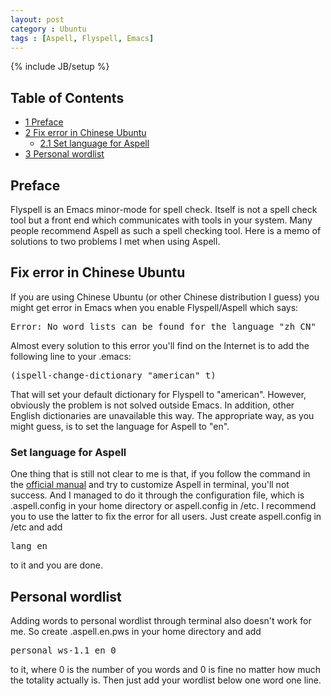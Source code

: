 ```yaml
---
layout: post
category : Ubuntu
tags : [Aspell, Flyspell, Emacs]
---
```

{% include JB/setup %}

<div id="table-of-contents">
<h2>Table of Contents</h2>
<div id="text-table-of-contents">
<ul>
<li><a href="#sec-1">1 Preface</a></li>
<li><a href="#sec-2">2 Fix error in Chinese Ubuntu</a>
<ul>
<li><a href="#sec-2-1">2.1 Set language for Aspell</a></li>
</ul>
</li>
<li><a href="#sec-3">3 Personal wordlist</a></li>
</ul>
</div>
</div>

<div id="outline-container-1" class="outline-2">
<h2 id="sec-1">Preface</h2>
<div class="outline-text-2" id="text-1">

<p>Flyspell is an Emacs minor-mode for spell check. Itself is not a spell check
tool but a front end which communicates with tools in your system. Many people
recommend Aspell as such a spell checking tool. Here is a memo of solutions to
two problems I met when using Aspell.
</p></div>

</div>

<div id="outline-container-2" class="outline-2">
<h2 id="sec-2">Fix error in Chinese Ubuntu</h2>
<div class="outline-text-2" id="text-2">

<p>If you are using Chinese Ubuntu (or other Chinese distribution I guess) you
might get error in Emacs when you enable Flyspell/Aspell which says:
</p>


<pre class="example">Error: No word lists can be found for the language "zh_CN"
</pre>

<p>
Almost every solution to this error you'll find on the Internet is to add the
following line to your .emacs:
</p>


<pre class="example">(ispell-change-dictionary "american" t)
</pre>

<p>
That will set your default dictionary for Flyspell to "american". However,
obviously the problem is not solved outside Emacs. In addition, other English
dictionaries are unavailable this way. The appropriate way, as you might
guess, is to set the language for Aspell to "en".
</p>
</div>

<div id="outline-container-2-1" class="outline-3">
<h3 id="sec-2-1">Set language for Aspell</h3>
<div class="outline-text-3" id="text-2-1">

<p>One thing that is still not clear to me is that, if you follow the command in
the <a href="http://aspell.net/man-html/">official manual</a> and try to customize Aspell in terminal, you'll not success.
And I managed to do it through the configuration file, which is .aspell.config
in your home directory or aspell.config in /etc. I recommend you to use the
latter to fix the error for all users. Just create aspell.config in /etc and
add
</p>


<pre class="example">lang en
</pre>

<p>
to it and you are done.
</p></div>
</div>

</div>

<div id="outline-container-3" class="outline-2">
<h2 id="sec-3">Personal wordlist</h2>
<div class="outline-text-2" id="text-3">

<p>Adding words to personal wordlist through terminal also doesn't work for me.
So create .aspell.en.pws in your home directory and add
</p>


<pre class="example">personal_ws-1.1 en 0
</pre>

<p>
to it, where 0 is the number of you words and 0 is fine no matter how much the
totality actually is. Then just add your wordlist below one word one line.
</p></div>
</div>
